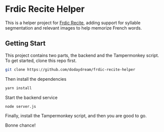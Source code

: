# Frdic Recite Helper

This is a helper project for [Frdic Recite](https://www.frdic.com/recite/online), adding support for syllable segmentation and relevant images to help memorize French words.

## Getting Start

This project contains two parts, the backend and the Tampermonkey script. To get started, clone this repo first.

```bash
git clone https://github.com/dodaydream/frdic-recite-helper
```

Then install the dependencies

```bash
yarn install
```

Start the backend service

```bash
node server.js
```

Finally, install the Tampermonkey script, and then you are good to go.

Bonne chance!
